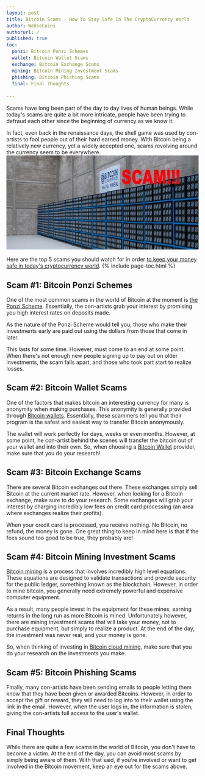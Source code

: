 ```yaml
---
layout: post
title: Bitcoin Scams - How To Stay Safe In The CryptoCurrency World
author: WeUseCoins
authorurl: /
published: true
toc: 
  ponzi: Bitcoin Ponzi Schemes
  wallet: Bitcoin Wallet Scams
  exchange: Bitcoin Exchange Scams
  mining: Bitcoin Mining Investment Scams
  phishing: Bitcoin Phishing Scams
  final: Final Thoughts
  
---
```


<p>Scams have long been part of the day to day lives of human beings. While today's scams are quite a bit more intricate, people have been trying to defraud each other since the beginning of currency as we know it.
<p>In fact, even back in the renaissance days, the shell game was used by con-artists to fool people out of their hard earned money. With Bitcoin being a relatively new currency, yet a widely accepted one, scams revolving around the currency seem to be everywhere.
<img width="700" height="247" src="/images/bitcoin-cloud-mining-scams.jpg" class="aligncenter" alt="bitcoin cloud mining scams"/>
<p>Here are the top 5 scams you should watch for in order <a href="http://www.binaryscamsniffer.com/risks-of-engaging-in-bitcoin-option-plays/">to keep your money safe in today's cryptocurrency world</a>. 
{% include page-toc.html %}
<h2 id="ponzi">Scam #1: Bitcoin Ponzi Schemes</h2>
<p>One of the most common scams in the world of Bitcoin at the moment is <a href="http://money.howstuffworks.com/ponzi-scheme.htm">the Ponzi Scheme</a>. Essentially, the con-artists grab your interest by promising you high interest rates on deposits made.
<p>As the nature of the Ponzi Scheme would tell you, those who make their investments early are paid out using the dollars from those that come in later.
<p>This lasts for some time. However, must come to an end at some point. When there's not enough new people signing up to pay out on older investments, the scam falls apart, and those who took part start to realize losses. 
<h2 id="wallet">Scam #2: Bitcoin Wallet Scams</h2>
<p>One of the factors that makes bitcoin an interesting currency for many is anonymity when making purchases. This anonymity is generally provided through <a href="https://en.bitcoin.it/wiki/Wallet">Bitcoin wallets</a>. Essentially, these scammers tell you that their program is the safest and easiest way to transfer Bitcoin anonymously.
<p>The wallet will work perfectly for days, weeks or even months. However, at some point, he con-artist behind the scenes will transfer the bitcoin out of your wallet and into their own. So, when choosing a <a href="/wallet">Bitcoin Wallet</a> provider, make sure that you do your research!
<h2 id="exchange">Scam #3: Bitcoin Exchange Scams</h2>
<p>There are several Bitcoin exchanges out there. These exchanges simply sell Bitcoin at the current market rate. However, when looking for a Bitcoin exchange, make sure to do your research. Some exchanges will grab your interest by charging incredibly low fees on credit card processing (an area where exchanges realize their profits).
<p>When your credit card is processed, you receive nothing. No Bitcoin, no refund, the money is gone. One great thing to keep in mind here is that if the fees sound too good to be true, they probably are!
<h2 id="mining">Scam #4: Bitcoin Mining Investment Scams</h2>
<p><a href="https://www.bitcoinmining.com">Bitcoin mining</a> is a process that involves incredibly high level equations. These equations are designed to validate transactions and provide security for the public ledger, something known as the blockchain. However, in order to mine bitcoin, you generally need extremely powerful and expensive computer equipment.
<p>As a result, many people invest in the equipment for these mines, earning returns in the long run as more Bitcoin is mined. Unfortunately however, there are mining investment scams that will take your money, not to purchase equipment, but simply to realize a product. At the end of the day, the investment was never real, and your money is gone.
<p>So, when thinking of investing in <a href="https://www.bitcoinmining.com/cloud">Bitcoin cloud mining</a>, make sure that you do your research on the investments you make.
<h2 id="phishing">Scam #5: Bitcoin Phishing Scams</h2>
<p>Finally, many con-artists have been sending emails to people letting them know that they have been given or awarded Bitcoins. However, in order to accept the gift or reward, they will need to log into to their wallet using the link in the email. However, when the user logs in, the information is stolen, giving the con-artists full access to the user's wallet. 
<h2 id="final">Final Thoughts</h2>
<p>While there are quite a few scams in the world of Bitcoin, you don't have to become a victim. At the end of the day, you can avoid most scams by simply being aware of them. With that said, if you're involved or want to get involved in the Bitcoin movement, keep an eye out for the scams above.
